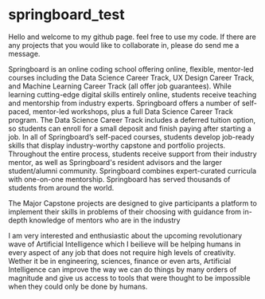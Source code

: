 # springboard_test
Hello and welcome to my github page. feel free to use my code. If there are any projects that you would like to collaborate in, please do send me a message.

Springboard is an online coding school offering online, flexible, mentor-led courses including the Data Science Career Track, UX Design Career Track, and Machine Learning Career Track (all offer job guarantees). While learning cutting-edge digital skills entirely online, students receive teaching and mentorship from industry experts. Springboard offers a number of self-paced, mentor-led workshops, plus a full Data Science Career Track program. The Data Science Career Track includes a deferred tuition option, so students can enroll for a small deposit and finish paying after starting a job. In all of Springboard’s self-paced courses, students develop job-ready skills that display industry-worthy capstone and portfolio projects. Throughout the entire process, students receive support from their industry mentor, as well as Springboard's resident advisors and the larger student/alumni community. Springboard combines expert-curated curricula with one-on-one mentorship. Springboard has served thousands of students from around the world.

The Major Capstone projects are designed to give participants a platform to implement their skills in problems of their choosing with guidance from in-depth knowledge of mentors who are in the industry

I am very interested and enthusiastic about the upcoming revolutionary wave of Artificial Intelligence which I beilieve will be helping humans in every aspect of any job that does not require high levels of creativity. Wether it be in engineering, sciences, finance or even arts, Artificial Intelligence can improve the way we can do things by many orders of magnitude and give us access to tools that were thought to be impossible when they could only be done by humans. 


